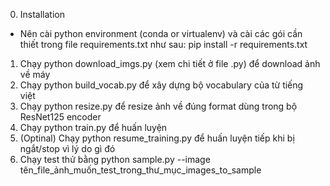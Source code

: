 0. Installation
- Nên cài python environment (conda or virtualenv) và cài các gói cần thiết trong file requirements.txt như sau:
    pip install -r requirements.txt

1. Chạy python download_imgs.py (xem chi tiết ở file .py) để download ảnh về máy
2. Chạy python build_vocab.py để xây dựng bộ vocabulary của từ tiếng việt
3. Chạy python resize.py để resize ảnh về đúng format dùng trong bộ ResNet125 encoder
4. Chạy python train.py để huấn luyện 
5. (Optinal) Chạy python resume_training.py để huấn luyện tiếp khi bị ngắt/stop vì lý do gì đó
6. Chạy test thử bằng python sample.py --image tên_file_ảnh_muốn_test_trong_thư_mục_images_to_sample

